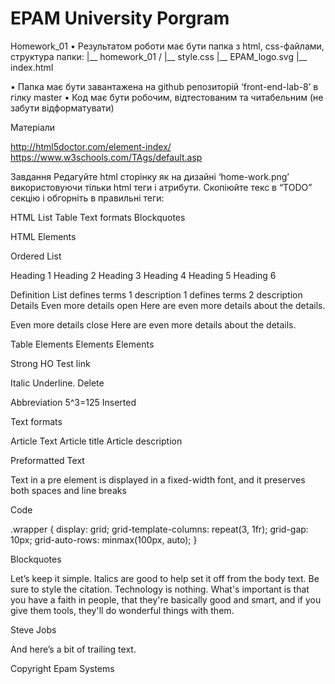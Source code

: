 # EPAM University Porgram
Homework_01
•	Результатом роботи має бути папка з html, css-файлами, структура папки:
      |__   homework_01 /
      |__ style.css
                  |__ EPAM_logo.svg
      |__ index.html

•	Папка має бути завантажена на github репозиторій ‘front-end-lab-8’ в гілку master
•	Код має бути робочим, відтестованим та читабельним (не забути відформатувати)


Матеріали

http://html5doctor.com/element-index/
https://www.w3schools.com/TAgs/default.asp


Завдання
Редагуйте html сторінку як на дизайні ‘home-work.png’ використовуючи тільки html теги і атрибути. Скопіюйте текс в “TODO” секцію і обгорніть в правильні теги:

HTML
List
Table
Text formats
Blockquotes

HTML Elements

Ordered List

Heading 1
Heading 2
Heading 3
Heading 4
Heading 5
Heading 6

Definition List
defines terms 1
description 1
defines terms 2
description 
Details
Even more details open
Here are even more details about the details.

Even more details close
Here are even more details about the details.

Table
Elements
Elements
Elements

Strong
HO
Test link

Italic
Underline.
Delete

Abbreviation
5^3=125
Inserted

Text formats

Article Text
Article title
Article description

Preformatted Text

Text
  in a pre element
    is displayed in a fixed-width
font, and it preserves
both           spaces and
    line breaks

Code

.wrapper {
  display: grid;
  grid-template-columns: repeat(3, 1fr);
  grid-gap: 10px;
  grid-auto-rows: minmax(100px, auto);
}

Blockquotes

Let’s keep it simple. Italics are good to help set it off from the body text. Be sure to style the citation.
Technology is nothing. What's important is that you have a faith in people, that they're basically good and smart, and if you give them tools, they'll do wonderful things with them.
            
Steve Jobs

And here’s a bit of trailing text.

Copyright Epam Systems
